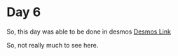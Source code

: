 # Day 6

So, this day was able to be done in desmos
[Desmos Link](https://www.desmos.com/calculator/sxxwmvni8j)

So, not really much to see here.

